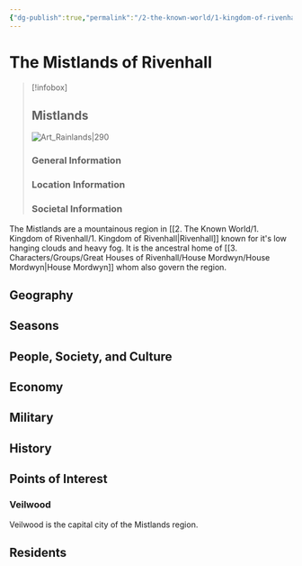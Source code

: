 ```yaml
---
{"dg-publish":true,"permalink":"/2-the-known-world/1-kingdom-of-rivenhall/mistlands/mistlands/","dgPassFrontmatter":true}
---
```


# The Mistlands of Rivenhall
> [!infobox]
> ## Mistlands
>![Art_Rainlands|290](https://m.media-amazon.com/images/I/71but26UMaL._AC_UF894,1000_QL80_.jpg) 
>### General Information
>### Location Information
>### Societal Information

The Mistlands are a mountainous region in [[2. The Known World/1. Kingdom of Rivenhall/1. Kingdom of Rivenhall\|Rivenhall]] known for it's low hanging clouds and heavy fog. It is the ancestral home of [[3. Characters/Groups/Great Houses of Rivenhall/House Mordwyn/House Mordwyn\|House Mordwyn]] whom also govern the region. 

## Geography

## Seasons

## People, Society, and Culture

## Economy

## Military

## History

## Points of Interest 
### Veilwood
Veilwood is the capital city of the Mistlands region. 
## Residents